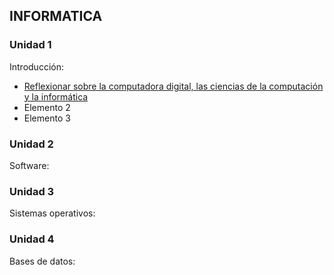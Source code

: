 ## INFORMATICA
### Unidad 1
Introducción:
- [Reflexionar sobre la computadora digital, las ciencias de la computación y la informática](Practica1.md)
- Elemento 2
- Elemento 3

### Unidad 2
Software:

### Unidad 3
Sistemas operativos:

### Unidad 4
Bases de datos:
